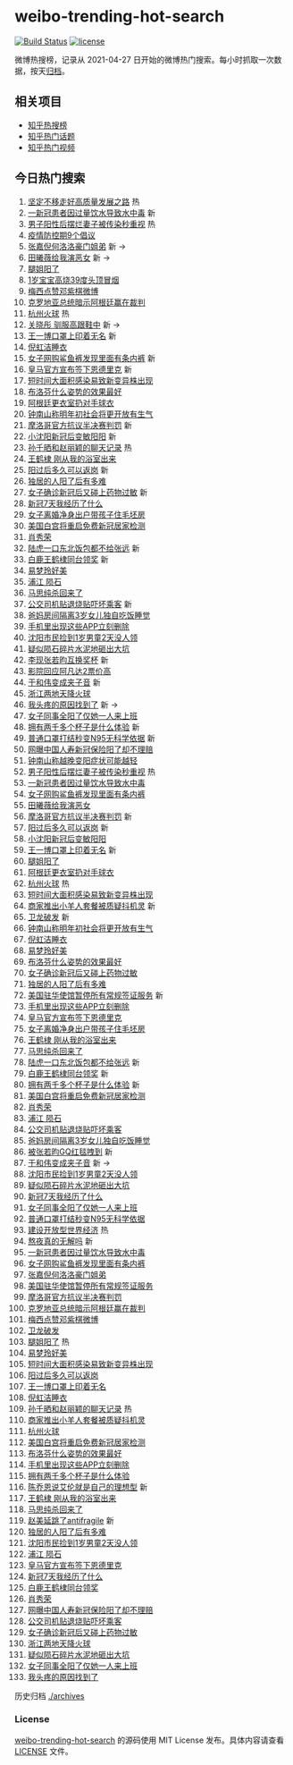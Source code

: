 # weibo-trending-hot-search

[![Build Status](https://github.com/justjavac/weibo-trending-hot-search/workflows/ci/badge.svg?branch=master)](https://github.com/justjavac/weibo-trending-hot-search/actions)
[![license](https://img.shields.io/github/license/justjavac/weibo-trending-hot-search)](https://github.com/justjavac/weibo-trending-hot-search/blob/master/LICENSE)

微博热搜榜，记录从 2021-04-27
日开始的微博热门搜索。每小时抓取一次数据，按天[归档](./archives)。

## 相关项目

- [知乎热搜榜](https://github.com/justjavac/zhihu-trending-top-search)
- [知乎热门话题](https://github.com/justjavac/zhihu-trending-hot-questions)
- [知乎热门视频](https://github.com/justjavac/zhihu-trending-hot-video)

## 今日热门搜索

<!-- BEGIN -->
<!-- 最后更新时间 Fri Dec 16 2022 02:16:09 GMT+0800 (China Standard Time) -->

1. [坚定不移走好高质量发展之路](https://s.weibo.com//weibo?q=%23%E5%9D%9A%E5%AE%9A%E4%B8%8D%E7%A7%BB%E8%B5%B0%E5%A5%BD%E9%AB%98%E8%B4%A8%E9%87%8F%E5%8F%91%E5%B1%95%E4%B9%8B%E8%B7%AF%23&Refer=new_time)
   热
1. [一新冠患者因过量饮水导致水中毒](https://s.weibo.com//weibo?q=%23%E4%B8%80%E6%96%B0%E5%86%A0%E6%82%A3%E8%80%85%E5%9B%A0%E8%BF%87%E9%87%8F%E9%A5%AE%E6%B0%B4%E5%AF%BC%E8%87%B4%E6%B0%B4%E4%B8%AD%E6%AF%92%23&t=31&band_rank=1&Refer=top)
   新
1. [男子阳性后摆烂妻子被传染秒重视](https://s.weibo.com//weibo?q=%23%E7%94%B7%E5%AD%90%E9%98%B3%E6%80%A7%E5%90%8E%E6%91%86%E7%83%82%E5%A6%BB%E5%AD%90%E8%A2%AB%E4%BC%A0%E6%9F%93%E7%A7%92%E9%87%8D%E8%A7%86%23&t=31&band_rank=2&Refer=top)
   热
1. [疫情防控期9个倡议](https://s.weibo.com//weibo?q=%23%E7%96%AB%E6%83%85%E9%98%B2%E6%8E%A7%E6%9C%9F9%E4%B8%AA%E5%80%A1%E8%AE%AE%23&t=31&band_rank=3&Refer=top)
1. [张嘉倪何洛洛豪门姐弟](https://s.weibo.com//weibo?q=%23%E5%BC%A0%E5%98%89%E5%80%AA%E4%BD%95%E6%B4%9B%E6%B4%9B%E8%B1%AA%E9%97%A8%E5%A7%90%E5%BC%9F%23&t=31&band_rank=4&Refer=top)
   新 ->
1. [田曦薇给我演恶女](https://s.weibo.com//weibo?q=%E7%94%B0%E6%9B%A6%E8%96%87%E7%BB%99%E6%88%91%E6%BC%94%E6%81%B6%E5%A5%B3&t=31&band_rank=5&Refer=top)
   新 ->
1. [腿姐阳了](https://s.weibo.com//weibo?q=%E8%85%BF%E5%A7%90%E9%98%B3%E4%BA%86&t=31&band_rank=6&Refer=top)
1. [1岁宝宝高烧39度头顶冒烟](https://s.weibo.com//weibo?q=%231%E5%B2%81%E5%AE%9D%E5%AE%9D%E9%AB%98%E7%83%A739%E5%BA%A6%E5%A4%B4%E9%A1%B6%E5%86%92%E7%83%9F%23&t=31&band_rank=7&Refer=top)
1. [梅西点赞邓紫棋微博](https://s.weibo.com//weibo?q=%23%E6%A2%85%E8%A5%BF%E7%82%B9%E8%B5%9E%E9%82%93%E7%B4%AB%E6%A3%8B%E5%BE%AE%E5%8D%9A%23&t=31&band_rank=8&Refer=top)
1. [克罗地亚总统暗示阿根廷赢在裁判](https://s.weibo.com//weibo?q=%23%E5%85%8B%E7%BD%97%E5%9C%B0%E4%BA%9A%E6%80%BB%E7%BB%9F%E6%9A%97%E7%A4%BA%E9%98%BF%E6%A0%B9%E5%BB%B7%E8%B5%A2%E5%9C%A8%E8%A3%81%E5%88%A4%23&t=31&band_rank=9&Refer=top)
1. [杭州火球](https://s.weibo.com//weibo?q=%23%E6%9D%AD%E5%B7%9E%E7%81%AB%E7%90%83%23&t=31&band_rank=10&Refer=top)
   热
1. [关晓彤 驯服高跟鞋中](https://s.weibo.com//weibo?q=%E5%85%B3%E6%99%93%E5%BD%A4%20%E9%A9%AF%E6%9C%8D%E9%AB%98%E8%B7%9F%E9%9E%8B%E4%B8%AD&t=31&band_rank=11&Refer=top)
   新 ->
1. [王一博口罩上印着无名](https://s.weibo.com//weibo?q=%23%E7%8E%8B%E4%B8%80%E5%8D%9A%E5%8F%A3%E7%BD%A9%E4%B8%8A%E5%8D%B0%E7%9D%80%E6%97%A0%E5%90%8D%23&t=31&band_rank=12&Refer=top)
   新
1. [倪虹洁睡衣](https://s.weibo.com//weibo?q=%E5%80%AA%E8%99%B9%E6%B4%81%E7%9D%A1%E8%A1%A3&t=31&band_rank=13&Refer=top)
1. [女子网购鲨鱼裤发现里面有条内裤](https://s.weibo.com//weibo?q=%23%E5%A5%B3%E5%AD%90%E7%BD%91%E8%B4%AD%E9%B2%A8%E9%B1%BC%E8%A3%A4%E5%8F%91%E7%8E%B0%E9%87%8C%E9%9D%A2%E6%9C%89%E6%9D%A1%E5%86%85%E8%A3%A4%23&t=31&band_rank=14&Refer=top)
   新
1. [皇马官方宣布签下恩德里克](https://s.weibo.com//weibo?q=%23%E7%9A%87%E9%A9%AC%E5%AE%98%E6%96%B9%E5%AE%A3%E5%B8%83%E7%AD%BE%E4%B8%8B%E6%81%A9%E5%BE%B7%E9%87%8C%E5%85%8B%23&t=31&band_rank=15&Refer=top)
   新
1. [短时间大面积感染易致新变异株出现](https://s.weibo.com//weibo?q=%23%E7%9F%AD%E6%97%B6%E9%97%B4%E5%A4%A7%E9%9D%A2%E7%A7%AF%E6%84%9F%E6%9F%93%E6%98%93%E8%87%B4%E6%96%B0%E5%8F%98%E5%BC%82%E6%A0%AA%E5%87%BA%E7%8E%B0%23&t=31&band_rank=16&Refer=top)
1. [布洛芬什么姿势的效果最好](https://s.weibo.com//weibo?q=%23%E5%B8%83%E6%B4%9B%E8%8A%AC%E4%BB%80%E4%B9%88%E5%A7%BF%E5%8A%BF%E7%9A%84%E6%95%88%E6%9E%9C%E6%9C%80%E5%A5%BD%23&t=31&band_rank=17&Refer=top)
1. [阿根廷更衣室扔对手球衣](https://s.weibo.com//weibo?q=%23%E9%98%BF%E6%A0%B9%E5%BB%B7%E6%9B%B4%E8%A1%A3%E5%AE%A4%E6%89%94%E5%AF%B9%E6%89%8B%E7%90%83%E8%A1%A3%23&t=31&band_rank=18&Refer=top)
1. [钟南山称明年初社会将更开放有生气](https://s.weibo.com//weibo?q=%23%E9%92%9F%E5%8D%97%E5%B1%B1%E7%A7%B0%E6%98%8E%E5%B9%B4%E5%88%9D%E7%A4%BE%E4%BC%9A%E5%B0%86%E6%9B%B4%E5%BC%80%E6%94%BE%E6%9C%89%E7%94%9F%E6%B0%94%23&t=31&band_rank=19&Refer=top)
1. [摩洛哥官方抗议半决赛判罚](https://s.weibo.com//weibo?q=%23%E6%91%A9%E6%B4%9B%E5%93%A5%E5%AE%98%E6%96%B9%E6%8A%97%E8%AE%AE%E5%8D%8A%E5%86%B3%E8%B5%9B%E5%88%A4%E7%BD%9A%23&t=31&band_rank=20&Refer=top)
   新
1. [小沈阳新冠后变敏阳阳](https://s.weibo.com//weibo?q=%23%E5%B0%8F%E6%B2%88%E9%98%B3%E6%96%B0%E5%86%A0%E5%90%8E%E5%8F%98%E6%95%8F%E9%98%B3%E9%98%B3%23&t=31&band_rank=21&Refer=top)
   新
1. [孙千晒和赵丽颖的聊天记录](https://s.weibo.com//weibo?q=%23%E5%AD%99%E5%8D%83%E6%99%92%E5%92%8C%E8%B5%B5%E4%B8%BD%E9%A2%96%E7%9A%84%E8%81%8A%E5%A4%A9%E8%AE%B0%E5%BD%95%23&t=31&band_rank=22&Refer=top)
   热
1. [王鹤棣 刚从我的浴室出来](https://s.weibo.com//weibo?q=%E7%8E%8B%E9%B9%A4%E6%A3%A3%20%E5%88%9A%E4%BB%8E%E6%88%91%E7%9A%84%E6%B5%B4%E5%AE%A4%E5%87%BA%E6%9D%A5&t=31&band_rank=23&Refer=top)
1. [阳过后多久可以返岗](https://s.weibo.com//weibo?q=%23%E9%98%B3%E8%BF%87%E5%90%8E%E5%A4%9A%E4%B9%85%E5%8F%AF%E4%BB%A5%E8%BF%94%E5%B2%97%23&t=31&band_rank=24&Refer=top)
   新
1. [独居的人阳了后有多难](https://s.weibo.com//weibo?q=%23%E7%8B%AC%E5%B1%85%E7%9A%84%E4%BA%BA%E9%98%B3%E4%BA%86%E5%90%8E%E6%9C%89%E5%A4%9A%E9%9A%BE%23&t=31&band_rank=25&Refer=top)
1. [女子确诊新冠后又碰上药物过敏](https://s.weibo.com//weibo?q=%23%E5%A5%B3%E5%AD%90%E7%A1%AE%E8%AF%8A%E6%96%B0%E5%86%A0%E5%90%8E%E5%8F%88%E7%A2%B0%E4%B8%8A%E8%8D%AF%E7%89%A9%E8%BF%87%E6%95%8F%23&t=31&band_rank=26&Refer=top)
   新
1. [新冠7天我经历了什么](https://s.weibo.com//weibo?q=%23%E6%96%B0%E5%86%A07%E5%A4%A9%E6%88%91%E7%BB%8F%E5%8E%86%E4%BA%86%E4%BB%80%E4%B9%88%23&t=31&band_rank=27&Refer=top)
1. [女子离婚净身出户带孩子住毛坯房](https://s.weibo.com//weibo?q=%23%E5%A5%B3%E5%AD%90%E7%A6%BB%E5%A9%9A%E5%87%80%E8%BA%AB%E5%87%BA%E6%88%B7%E5%B8%A6%E5%AD%A9%E5%AD%90%E4%BD%8F%E6%AF%9B%E5%9D%AF%E6%88%BF%23&t=31&band_rank=28&Refer=top)
1. [美国白宫将重启免费新冠居家检测](https://s.weibo.com//weibo?q=%23%E7%BE%8E%E5%9B%BD%E7%99%BD%E5%AE%AB%E5%B0%86%E9%87%8D%E5%90%AF%E5%85%8D%E8%B4%B9%E6%96%B0%E5%86%A0%E5%B1%85%E5%AE%B6%E6%A3%80%E6%B5%8B%23&t=31&band_rank=29&Refer=top)
1. [肖秀荣](https://s.weibo.com//weibo?q=%E8%82%96%E7%A7%80%E8%8D%A3&t=31&band_rank=30&Refer=top)
1. [陆虎一口东北饭包都不给张远](https://s.weibo.com//weibo?q=%23%E9%99%86%E8%99%8E%E4%B8%80%E5%8F%A3%E4%B8%9C%E5%8C%97%E9%A5%AD%E5%8C%85%E9%83%BD%E4%B8%8D%E7%BB%99%E5%BC%A0%E8%BF%9C%23&t=31&band_rank=31&Refer=top)
   新
1. [白鹿王鹤棣同台领奖](https://s.weibo.com//weibo?q=%23%E7%99%BD%E9%B9%BF%E7%8E%8B%E9%B9%A4%E6%A3%A3%E5%90%8C%E5%8F%B0%E9%A2%86%E5%A5%96%23&t=31&band_rank=32&Refer=top)
   新
1. [易梦玲好美](https://s.weibo.com//weibo?q=%E6%98%93%E6%A2%A6%E7%8E%B2%E5%A5%BD%E7%BE%8E&t=31&band_rank=33&Refer=top)
1. [浦江 陨石](https://s.weibo.com//weibo?q=%E6%B5%A6%E6%B1%9F%20%E9%99%A8%E7%9F%B3&t=31&band_rank=34&Refer=top)
1. [马思纯杀回来了](https://s.weibo.com//weibo?q=%23%E9%A9%AC%E6%80%9D%E7%BA%AF%E6%9D%80%E5%9B%9E%E6%9D%A5%E4%BA%86%23&t=31&band_rank=35&Refer=top)
1. [公交司机贴退烧贴吓坏乘客](https://s.weibo.com//weibo?q=%23%E5%85%AC%E4%BA%A4%E5%8F%B8%E6%9C%BA%E8%B4%B4%E9%80%80%E7%83%A7%E8%B4%B4%E5%90%93%E5%9D%8F%E4%B9%98%E5%AE%A2%23&t=31&band_rank=36&Refer=top)
   新
1. [爸妈房间隔离3岁女儿独自吃饭睡觉](https://s.weibo.com//weibo?q=%23%E7%88%B8%E5%A6%88%E6%88%BF%E9%97%B4%E9%9A%94%E7%A6%BB3%E5%B2%81%E5%A5%B3%E5%84%BF%E7%8B%AC%E8%87%AA%E5%90%83%E9%A5%AD%E7%9D%A1%E8%A7%89%23&t=31&band_rank=37&Refer=top)
1. [手机里出现这些APP立刻删除](https://s.weibo.com//weibo?q=%23%E6%89%8B%E6%9C%BA%E9%87%8C%E5%87%BA%E7%8E%B0%E8%BF%99%E4%BA%9BAPP%E7%AB%8B%E5%88%BB%E5%88%A0%E9%99%A4%23&t=31&band_rank=38&Refer=top)
1. [沈阳市民捡到1岁男童2天没人领](https://s.weibo.com//weibo?q=%23%E6%B2%88%E9%98%B3%E5%B8%82%E6%B0%91%E6%8D%A1%E5%88%B01%E5%B2%81%E7%94%B7%E7%AB%A52%E5%A4%A9%E6%B2%A1%E4%BA%BA%E9%A2%86%23&t=31&band_rank=39&Refer=top)
1. [疑似陨石碎片水泥地砸出大坑](https://s.weibo.com//weibo?q=%23%E7%96%91%E4%BC%BC%E9%99%A8%E7%9F%B3%E7%A2%8E%E7%89%87%E6%B0%B4%E6%B3%A5%E5%9C%B0%E7%A0%B8%E5%87%BA%E5%A4%A7%E5%9D%91%23&t=31&band_rank=40&Refer=top)
1. [李现张若昀互换奖杯](https://s.weibo.com//weibo?q=%23%E6%9D%8E%E7%8E%B0%E5%BC%A0%E8%8B%A5%E6%98%80%E4%BA%92%E6%8D%A2%E5%A5%96%E6%9D%AF%23&t=31&band_rank=41&Refer=top)
   新
1. [影院回应阿凡达2票价高](https://s.weibo.com//weibo?q=%23%E5%BD%B1%E9%99%A2%E5%9B%9E%E5%BA%94%E9%98%BF%E5%87%A1%E8%BE%BE2%E7%A5%A8%E4%BB%B7%E9%AB%98%23&t=31&band_rank=42&Refer=top)
1. [于和伟变成夹子音](https://s.weibo.com//weibo?q=%23%E4%BA%8E%E5%92%8C%E4%BC%9F%E5%8F%98%E6%88%90%E5%A4%B9%E5%AD%90%E9%9F%B3%23&t=31&band_rank=43&Refer=top)
   新
1. [浙江两地天降火球](https://s.weibo.com//weibo?q=%23%E6%B5%99%E6%B1%9F%E4%B8%A4%E5%9C%B0%E5%A4%A9%E9%99%8D%E7%81%AB%E7%90%83%23&t=31&band_rank=44&Refer=top)
1. [我头疼的原因找到了](https://s.weibo.com//weibo?q=%23%E6%88%91%E5%A4%B4%E7%96%BC%E7%9A%84%E5%8E%9F%E5%9B%A0%E6%89%BE%E5%88%B0%E4%BA%86%23&t=31&band_rank=45&Refer=top)
   新 ->
1. [女子同事全阳了仅她一人来上班](https://s.weibo.com//weibo?q=%23%E5%A5%B3%E5%AD%90%E5%90%8C%E4%BA%8B%E5%85%A8%E9%98%B3%E4%BA%86%E4%BB%85%E5%A5%B9%E4%B8%80%E4%BA%BA%E6%9D%A5%E4%B8%8A%E7%8F%AD%23&t=31&band_rank=46&Refer=top)
1. [拥有两千多个杯子是什么体验](https://s.weibo.com//weibo?q=%23%E6%8B%A5%E6%9C%89%E4%B8%A4%E5%8D%83%E5%A4%9A%E4%B8%AA%E6%9D%AF%E5%AD%90%E6%98%AF%E4%BB%80%E4%B9%88%E4%BD%93%E9%AA%8C%23&t=31&band_rank=47&Refer=top)
   新
1. [普通口罩打结秒变N95无科学依据](https://s.weibo.com//weibo?q=%23%E6%99%AE%E9%80%9A%E5%8F%A3%E7%BD%A9%E6%89%93%E7%BB%93%E7%A7%92%E5%8F%98N95%E6%97%A0%E7%A7%91%E5%AD%A6%E4%BE%9D%E6%8D%AE%23&t=31&band_rank=48&Refer=top)
   新
1. [网曝中国人寿新冠保险阳了却不理赔](https://s.weibo.com//weibo?q=%23%E7%BD%91%E6%9B%9D%E4%B8%AD%E5%9B%BD%E4%BA%BA%E5%AF%BF%E6%96%B0%E5%86%A0%E4%BF%9D%E9%99%A9%E9%98%B3%E4%BA%86%E5%8D%B4%E4%B8%8D%E7%90%86%E8%B5%94%23&t=31&band_rank=49&Refer=top)
1. [钟南山称越晚变阳症状可能越轻](https://s.weibo.com//weibo?q=%23%E9%92%9F%E5%8D%97%E5%B1%B1%E7%A7%B0%E8%B6%8A%E6%99%9A%E5%8F%98%E9%98%B3%E7%97%87%E7%8A%B6%E5%8F%AF%E8%83%BD%E8%B6%8A%E8%BD%BB%23&t=31&band_rank=50&Refer=top)
1. [男子阳性后摆烂妻子被传染秒重视](https://s.weibo.com//weibo?q=%23%E7%94%B7%E5%AD%90%E9%98%B3%E6%80%A7%E5%90%8E%E6%91%86%E7%83%82%E5%A6%BB%E5%AD%90%E8%A2%AB%E4%BC%A0%E6%9F%93%E7%A7%92%E9%87%8D%E8%A7%86%23&t=31&band_rank=1&Refer=top)
   热
1. [一新冠患者因过量饮水导致水中毒](https://s.weibo.com//weibo?q=%23%E4%B8%80%E6%96%B0%E5%86%A0%E6%82%A3%E8%80%85%E5%9B%A0%E8%BF%87%E9%87%8F%E9%A5%AE%E6%B0%B4%E5%AF%BC%E8%87%B4%E6%B0%B4%E4%B8%AD%E6%AF%92%23&t=31&band_rank=2&Refer=top)
1. [女子网购鲨鱼裤发现里面有条内裤](https://s.weibo.com//weibo?q=%23%E5%A5%B3%E5%AD%90%E7%BD%91%E8%B4%AD%E9%B2%A8%E9%B1%BC%E8%A3%A4%E5%8F%91%E7%8E%B0%E9%87%8C%E9%9D%A2%E6%9C%89%E6%9D%A1%E5%86%85%E8%A3%A4%23&t=31&band_rank=5&Refer=top)
1. [田曦薇给我演恶女](https://s.weibo.com//weibo?q=%E7%94%B0%E6%9B%A6%E8%96%87%E7%BB%99%E6%88%91%E6%BC%94%E6%81%B6%E5%A5%B3&t=31&band_rank=6&Refer=top)
1. [摩洛哥官方抗议半决赛判罚](https://s.weibo.com//weibo?q=%23%E6%91%A9%E6%B4%9B%E5%93%A5%E5%AE%98%E6%96%B9%E6%8A%97%E8%AE%AE%E5%8D%8A%E5%86%B3%E8%B5%9B%E5%88%A4%E7%BD%9A%23&t=31&band_rank=7&Refer=top)
   新
1. [阳过后多久可以返岗](https://s.weibo.com//weibo?q=%23%E9%98%B3%E8%BF%87%E5%90%8E%E5%A4%9A%E4%B9%85%E5%8F%AF%E4%BB%A5%E8%BF%94%E5%B2%97%23&t=31&band_rank=10&Refer=top)
   新
1. [小沈阳新冠后变敏阳阳](https://s.weibo.com//weibo?q=%23%E5%B0%8F%E6%B2%88%E9%98%B3%E6%96%B0%E5%86%A0%E5%90%8E%E5%8F%98%E6%95%8F%E9%98%B3%E9%98%B3%23&t=31&band_rank=12&Refer=top)
1. [王一博口罩上印着无名](https://s.weibo.com//weibo?q=%23%E7%8E%8B%E4%B8%80%E5%8D%9A%E5%8F%A3%E7%BD%A9%E4%B8%8A%E5%8D%B0%E7%9D%80%E6%97%A0%E5%90%8D%23&t=31&band_rank=13&Refer=top)
   新
1. [腿姐阳了](https://s.weibo.com//weibo?q=%E8%85%BF%E5%A7%90%E9%98%B3%E4%BA%86&t=31&band_rank=14&Refer=top)
1. [阿根廷更衣室扔对手球衣](https://s.weibo.com//weibo?q=%23%E9%98%BF%E6%A0%B9%E5%BB%B7%E6%9B%B4%E8%A1%A3%E5%AE%A4%E6%89%94%E5%AF%B9%E6%89%8B%E7%90%83%E8%A1%A3%23&t=31&band_rank=15&Refer=top)
1. [杭州火球](https://s.weibo.com//weibo?q=%23%E6%9D%AD%E5%B7%9E%E7%81%AB%E7%90%83%23&t=31&band_rank=16&Refer=top)
   热
1. [短时间大面积感染易致新变异株出现](https://s.weibo.com//weibo?q=%23%E7%9F%AD%E6%97%B6%E9%97%B4%E5%A4%A7%E9%9D%A2%E7%A7%AF%E6%84%9F%E6%9F%93%E6%98%93%E8%87%B4%E6%96%B0%E5%8F%98%E5%BC%82%E6%A0%AA%E5%87%BA%E7%8E%B0%23&t=31&band_rank=17&Refer=top)
1. [商家推出小羊人套餐被质疑抖机灵](https://s.weibo.com//weibo?q=%23%E5%95%86%E5%AE%B6%E6%8E%A8%E5%87%BA%E5%B0%8F%E7%BE%8A%E4%BA%BA%E5%A5%97%E9%A4%90%E8%A2%AB%E8%B4%A8%E7%96%91%E6%8A%96%E6%9C%BA%E7%81%B5%23&t=31&band_rank=18&Refer=top)
   新
1. [卫龙破发](https://s.weibo.com//weibo?q=%23%E5%8D%AB%E9%BE%99%E7%A0%B4%E5%8F%91%23&t=31&band_rank=19&Refer=top)
   新
1. [钟南山称明年初社会将更开放有生气](https://s.weibo.com//weibo?q=%23%E9%92%9F%E5%8D%97%E5%B1%B1%E7%A7%B0%E6%98%8E%E5%B9%B4%E5%88%9D%E7%A4%BE%E4%BC%9A%E5%B0%86%E6%9B%B4%E5%BC%80%E6%94%BE%E6%9C%89%E7%94%9F%E6%B0%94%23&t=31&band_rank=20&Refer=top)
1. [倪虹洁睡衣](https://s.weibo.com//weibo?q=%23%E5%80%AA%E8%99%B9%E6%B4%81%E7%9D%A1%E8%A1%A3%23&t=31&band_rank=21&Refer=top)
1. [易梦玲好美](https://s.weibo.com//weibo?q=%E6%98%93%E6%A2%A6%E7%8E%B2%E5%A5%BD%E7%BE%8E&t=31&band_rank=23&Refer=top)
1. [布洛芬什么姿势的效果最好](https://s.weibo.com//weibo?q=%23%E5%B8%83%E6%B4%9B%E8%8A%AC%E4%BB%80%E4%B9%88%E5%A7%BF%E5%8A%BF%E7%9A%84%E6%95%88%E6%9E%9C%E6%9C%80%E5%A5%BD%23&t=31&band_rank=24&Refer=top)
1. [女子确诊新冠后又碰上药物过敏](https://s.weibo.com//weibo?q=%23%E5%A5%B3%E5%AD%90%E7%A1%AE%E8%AF%8A%E6%96%B0%E5%86%A0%E5%90%8E%E5%8F%88%E7%A2%B0%E4%B8%8A%E8%8D%AF%E7%89%A9%E8%BF%87%E6%95%8F%23&t=31&band_rank=25&Refer=top)
1. [独居的人阳了后有多难](https://s.weibo.com//weibo?q=%23%E7%8B%AC%E5%B1%85%E7%9A%84%E4%BA%BA%E9%98%B3%E4%BA%86%E5%90%8E%E6%9C%89%E5%A4%9A%E9%9A%BE%23&t=31&band_rank=26&Refer=top)
1. [美国驻华使馆暂停所有常规签证服务](https://s.weibo.com//weibo?q=%23%E7%BE%8E%E5%9B%BD%E9%A9%BB%E5%8D%8E%E4%BD%BF%E9%A6%86%E6%9A%82%E5%81%9C%E6%89%80%E6%9C%89%E5%B8%B8%E8%A7%84%E7%AD%BE%E8%AF%81%E6%9C%8D%E5%8A%A1%23&t=31&band_rank=27&Refer=top)
   新
1. [手机里出现这些APP立刻删除](https://s.weibo.com//weibo?q=%23%E6%89%8B%E6%9C%BA%E9%87%8C%E5%87%BA%E7%8E%B0%E8%BF%99%E4%BA%9BAPP%E7%AB%8B%E5%88%BB%E5%88%A0%E9%99%A4%23&t=31&band_rank=28&Refer=top)
1. [皇马官方宣布签下恩德里克](https://s.weibo.com//weibo?q=%23%E7%9A%87%E9%A9%AC%E5%AE%98%E6%96%B9%E5%AE%A3%E5%B8%83%E7%AD%BE%E4%B8%8B%E6%81%A9%E5%BE%B7%E9%87%8C%E5%85%8B%23&t=31&band_rank=29&Refer=top)
1. [女子离婚净身出户带孩子住毛坯房](https://s.weibo.com//weibo?q=%23%E5%A5%B3%E5%AD%90%E7%A6%BB%E5%A9%9A%E5%87%80%E8%BA%AB%E5%87%BA%E6%88%B7%E5%B8%A6%E5%AD%A9%E5%AD%90%E4%BD%8F%E6%AF%9B%E5%9D%AF%E6%88%BF%23&t=31&band_rank=30&Refer=top)
1. [王鹤棣 刚从我的浴室出来](https://s.weibo.com//weibo?q=%E7%8E%8B%E9%B9%A4%E6%A3%A3%20%E5%88%9A%E4%BB%8E%E6%88%91%E7%9A%84%E6%B5%B4%E5%AE%A4%E5%87%BA%E6%9D%A5&t=31&band_rank=31&Refer=top)
1. [马思纯杀回来了](https://s.weibo.com//weibo?q=%23%E9%A9%AC%E6%80%9D%E7%BA%AF%E6%9D%80%E5%9B%9E%E6%9D%A5%E4%BA%86%23&t=31&band_rank=32&Refer=top)
1. [陆虎一口东北饭包都不给张远](https://s.weibo.com//weibo?q=%23%E9%99%86%E8%99%8E%E4%B8%80%E5%8F%A3%E4%B8%9C%E5%8C%97%E9%A5%AD%E5%8C%85%E9%83%BD%E4%B8%8D%E7%BB%99%E5%BC%A0%E8%BF%9C%23&t=31&band_rank=33&Refer=top)
   新
1. [白鹿王鹤棣同台领奖](https://s.weibo.com//weibo?q=%23%E7%99%BD%E9%B9%BF%E7%8E%8B%E9%B9%A4%E6%A3%A3%E5%90%8C%E5%8F%B0%E9%A2%86%E5%A5%96%23&t=31&band_rank=34&Refer=top)
   新
1. [拥有两千多个杯子是什么体验](https://s.weibo.com//weibo?q=%23%E6%8B%A5%E6%9C%89%E4%B8%A4%E5%8D%83%E5%A4%9A%E4%B8%AA%E6%9D%AF%E5%AD%90%E6%98%AF%E4%BB%80%E4%B9%88%E4%BD%93%E9%AA%8C%23&t=31&band_rank=35&Refer=top)
   新
1. [美国白宫将重启免费新冠居家检测](https://s.weibo.com//weibo?q=%23%E7%BE%8E%E5%9B%BD%E7%99%BD%E5%AE%AB%E5%B0%86%E9%87%8D%E5%90%AF%E5%85%8D%E8%B4%B9%E6%96%B0%E5%86%A0%E5%B1%85%E5%AE%B6%E6%A3%80%E6%B5%8B%23&t=31&band_rank=36&Refer=top)
1. [肖秀荣](https://s.weibo.com//weibo?q=%E8%82%96%E7%A7%80%E8%8D%A3&t=31&band_rank=37&Refer=top)
1. [浦江 陨石](https://s.weibo.com//weibo?q=%E6%B5%A6%E6%B1%9F%20%E9%99%A8%E7%9F%B3&t=31&band_rank=38&Refer=top)
1. [公交司机贴退烧贴吓坏乘客](https://s.weibo.com//weibo?q=%23%E5%85%AC%E4%BA%A4%E5%8F%B8%E6%9C%BA%E8%B4%B4%E9%80%80%E7%83%A7%E8%B4%B4%E5%90%93%E5%9D%8F%E4%B9%98%E5%AE%A2%23&t=31&band_rank=39&Refer=top)
1. [爸妈房间隔离3岁女儿独自吃饭睡觉](https://s.weibo.com//weibo?q=%23%E7%88%B8%E5%A6%88%E6%88%BF%E9%97%B4%E9%9A%94%E7%A6%BB3%E5%B2%81%E5%A5%B3%E5%84%BF%E7%8B%AC%E8%87%AA%E5%90%83%E9%A5%AD%E7%9D%A1%E8%A7%89%23&t=31&band_rank=40&Refer=top)
1. [被张若昀GQ红毯拽到](https://s.weibo.com//weibo?q=%23%E8%A2%AB%E5%BC%A0%E8%8B%A5%E6%98%80GQ%E7%BA%A2%E6%AF%AF%E6%8B%BD%E5%88%B0%23&t=31&band_rank=41&Refer=top)
   新
1. [于和伟变成夹子音](https://s.weibo.com//weibo?q=%23%E4%BA%8E%E5%92%8C%E4%BC%9F%E5%8F%98%E6%88%90%E5%A4%B9%E5%AD%90%E9%9F%B3%23&t=31&band_rank=42&Refer=top)
   新 ->
1. [沈阳市民捡到1岁男童2天没人领](https://s.weibo.com//weibo?q=%23%E6%B2%88%E9%98%B3%E5%B8%82%E6%B0%91%E6%8D%A1%E5%88%B01%E5%B2%81%E7%94%B7%E7%AB%A52%E5%A4%A9%E6%B2%A1%E4%BA%BA%E9%A2%86%23&t=31&band_rank=43&Refer=top)
1. [疑似陨石碎片水泥地砸出大坑](https://s.weibo.com//weibo?q=%23%E7%96%91%E4%BC%BC%E9%99%A8%E7%9F%B3%E7%A2%8E%E7%89%87%E6%B0%B4%E6%B3%A5%E5%9C%B0%E7%A0%B8%E5%87%BA%E5%A4%A7%E5%9D%91%23&t=31&band_rank=46&Refer=top)
1. [新冠7天我经历了什么](https://s.weibo.com//weibo?q=%23%E6%96%B0%E5%86%A07%E5%A4%A9%E6%88%91%E7%BB%8F%E5%8E%86%E4%BA%86%E4%BB%80%E4%B9%88%23&t=31&band_rank=47&Refer=top)
1. [女子同事全阳了仅她一人来上班](https://s.weibo.com//weibo?q=%23%E5%A5%B3%E5%AD%90%E5%90%8C%E4%BA%8B%E5%85%A8%E9%98%B3%E4%BA%86%E4%BB%85%E5%A5%B9%E4%B8%80%E4%BA%BA%E6%9D%A5%E4%B8%8A%E7%8F%AD%23&t=31&band_rank=48&Refer=top)
1. [普通口罩打结秒变N95无科学依据](https://s.weibo.com//weibo?q=%23%E6%99%AE%E9%80%9A%E5%8F%A3%E7%BD%A9%E6%89%93%E7%BB%93%E7%A7%92%E5%8F%98N95%E6%97%A0%E7%A7%91%E5%AD%A6%E4%BE%9D%E6%8D%AE%23&t=31&band_rank=50&Refer=top)
1. [建设开放型世界经济](https://s.weibo.com//weibo?q=%23%E5%BB%BA%E8%AE%BE%E5%BC%80%E6%94%BE%E5%9E%8B%E4%B8%96%E7%95%8C%E7%BB%8F%E6%B5%8E%23&Refer=new_time)
   热
1. [熬夜真的无解吗](https://s.weibo.com//weibo?q=%23%E7%86%AC%E5%A4%9C%E7%9C%9F%E7%9A%84%E6%97%A0%E8%A7%A3%E5%90%97%23&t=31&band_rank=2&Refer=top)
   新
1. [一新冠患者因过量饮水导致水中毒](https://s.weibo.com//weibo?q=%23%E4%B8%80%E6%96%B0%E5%86%A0%E6%82%A3%E8%80%85%E5%9B%A0%E8%BF%87%E9%87%8F%E9%A5%AE%E6%B0%B4%E5%AF%BC%E8%87%B4%E6%B0%B4%E4%B8%AD%E6%AF%92%23&t=31&band_rank=4&Refer=top)
1. [女子网购鲨鱼裤发现里面有条内裤](https://s.weibo.com//weibo?q=%23%E5%A5%B3%E5%AD%90%E7%BD%91%E8%B4%AD%E9%B2%A8%E9%B1%BC%E8%A3%A4%E5%8F%91%E7%8E%B0%E9%87%8C%E9%9D%A2%E6%9C%89%E6%9D%A1%E5%86%85%E8%A3%A4%23&t=31&band_rank=6&Refer=top)
1. [张嘉倪何洛洛豪门姐弟](https://s.weibo.com//weibo?q=%23%E5%BC%A0%E5%98%89%E5%80%AA%E4%BD%95%E6%B4%9B%E6%B4%9B%E8%B1%AA%E9%97%A8%E5%A7%90%E5%BC%9F%23&t=31&band_rank=7&Refer=top)
1. [美国驻华使馆暂停所有常规签证服务](https://s.weibo.com//weibo?q=%23%E7%BE%8E%E5%9B%BD%E9%A9%BB%E5%8D%8E%E4%BD%BF%E9%A6%86%E6%9A%82%E5%81%9C%E6%89%80%E6%9C%89%E5%B8%B8%E8%A7%84%E7%AD%BE%E8%AF%81%E6%9C%8D%E5%8A%A1%23&t=31&band_rank=8&Refer=top)
1. [摩洛哥官方抗议半决赛判罚](https://s.weibo.com//weibo?q=%23%E6%91%A9%E6%B4%9B%E5%93%A5%E5%AE%98%E6%96%B9%E6%8A%97%E8%AE%AE%E5%8D%8A%E5%86%B3%E8%B5%9B%E5%88%A4%E7%BD%9A%23&t=31&band_rank=9&Refer=top)
1. [克罗地亚总统暗示阿根廷赢在裁判](https://s.weibo.com//weibo?q=%23%E5%85%8B%E7%BD%97%E5%9C%B0%E4%BA%9A%E6%80%BB%E7%BB%9F%E6%9A%97%E7%A4%BA%E9%98%BF%E6%A0%B9%E5%BB%B7%E8%B5%A2%E5%9C%A8%E8%A3%81%E5%88%A4%23&t=31&band_rank=10&Refer=top)
1. [梅西点赞邓紫棋微博](https://s.weibo.com//weibo?q=%23%E6%A2%85%E8%A5%BF%E7%82%B9%E8%B5%9E%E9%82%93%E7%B4%AB%E6%A3%8B%E5%BE%AE%E5%8D%9A%23&t=31&band_rank=13&Refer=top)
1. [卫龙破发](https://s.weibo.com//weibo?q=%23%E5%8D%AB%E9%BE%99%E7%A0%B4%E5%8F%91%23&t=31&band_rank=14&Refer=top)
1. [腿姐阳了](https://s.weibo.com//weibo?q=%E8%85%BF%E5%A7%90%E9%98%B3%E4%BA%86&t=31&band_rank=16&Refer=top)
   热
1. [易梦玲好美](https://s.weibo.com//weibo?q=%E6%98%93%E6%A2%A6%E7%8E%B2%E5%A5%BD%E7%BE%8E&t=31&band_rank=17&Refer=top)
1. [短时间大面积感染易致新变异株出现](https://s.weibo.com//weibo?q=%23%E7%9F%AD%E6%97%B6%E9%97%B4%E5%A4%A7%E9%9D%A2%E7%A7%AF%E6%84%9F%E6%9F%93%E6%98%93%E8%87%B4%E6%96%B0%E5%8F%98%E5%BC%82%E6%A0%AA%E5%87%BA%E7%8E%B0%23&t=31&band_rank=18&Refer=top)
1. [阳过后多久可以返岗](https://s.weibo.com//weibo?q=%23%E9%98%B3%E8%BF%87%E5%90%8E%E5%A4%9A%E4%B9%85%E5%8F%AF%E4%BB%A5%E8%BF%94%E5%B2%97%23&t=31&band_rank=19&Refer=top)
1. [王一博口罩上印着无名](https://s.weibo.com//weibo?q=%23%E7%8E%8B%E4%B8%80%E5%8D%9A%E5%8F%A3%E7%BD%A9%E4%B8%8A%E5%8D%B0%E7%9D%80%E6%97%A0%E5%90%8D%23&t=31&band_rank=21&Refer=top)
1. [倪虹洁睡衣](https://s.weibo.com//weibo?q=%23%E5%80%AA%E8%99%B9%E6%B4%81%E7%9D%A1%E8%A1%A3%23&t=31&band_rank=22&Refer=top)
1. [孙千晒和赵丽颖的聊天记录](https://s.weibo.com//weibo?q=%23%E5%AD%99%E5%8D%83%E6%99%92%E5%92%8C%E8%B5%B5%E4%B8%BD%E9%A2%96%E7%9A%84%E8%81%8A%E5%A4%A9%E8%AE%B0%E5%BD%95%23&t=31&band_rank=23&Refer=top)
   热
1. [商家推出小羊人套餐被质疑抖机灵](https://s.weibo.com//weibo?q=%23%E5%95%86%E5%AE%B6%E6%8E%A8%E5%87%BA%E5%B0%8F%E7%BE%8A%E4%BA%BA%E5%A5%97%E9%A4%90%E8%A2%AB%E8%B4%A8%E7%96%91%E6%8A%96%E6%9C%BA%E7%81%B5%23&t=31&band_rank=24&Refer=top)
1. [杭州火球](https://s.weibo.com//weibo?q=%23%E6%9D%AD%E5%B7%9E%E7%81%AB%E7%90%83%23&t=31&band_rank=25&Refer=top)
1. [美国白宫将重启免费新冠居家检测](https://s.weibo.com//weibo?q=%23%E7%BE%8E%E5%9B%BD%E7%99%BD%E5%AE%AB%E5%B0%86%E9%87%8D%E5%90%AF%E5%85%8D%E8%B4%B9%E6%96%B0%E5%86%A0%E5%B1%85%E5%AE%B6%E6%A3%80%E6%B5%8B%23&t=31&band_rank=26&Refer=top)
1. [布洛芬什么姿势的效果最好](https://s.weibo.com//weibo?q=%23%E5%B8%83%E6%B4%9B%E8%8A%AC%E4%BB%80%E4%B9%88%E5%A7%BF%E5%8A%BF%E7%9A%84%E6%95%88%E6%9E%9C%E6%9C%80%E5%A5%BD%23&t=31&band_rank=27&Refer=top)
1. [手机里出现这些APP立刻删除](https://s.weibo.com//weibo?q=%23%E6%89%8B%E6%9C%BA%E9%87%8C%E5%87%BA%E7%8E%B0%E8%BF%99%E4%BA%9BAPP%E7%AB%8B%E5%88%BB%E5%88%A0%E9%99%A4%23&t=31&band_rank=29&Refer=top)
1. [拥有两千多个杯子是什么体验](https://s.weibo.com//weibo?q=%23%E6%8B%A5%E6%9C%89%E4%B8%A4%E5%8D%83%E5%A4%9A%E4%B8%AA%E6%9D%AF%E5%AD%90%E6%98%AF%E4%BB%80%E4%B9%88%E4%BD%93%E9%AA%8C%23&t=31&band_rank=30&Refer=top)
1. [陈乔恩说艾伦就是自己的理想型](https://s.weibo.com//weibo?q=%23%E9%99%88%E4%B9%94%E6%81%A9%E8%AF%B4%E8%89%BE%E4%BC%A6%E5%B0%B1%E6%98%AF%E8%87%AA%E5%B7%B1%E7%9A%84%E7%90%86%E6%83%B3%E5%9E%8B%23&t=31&band_rank=31&Refer=top)
   新
1. [王鹤棣 刚从我的浴室出来](https://s.weibo.com//weibo?q=%E7%8E%8B%E9%B9%A4%E6%A3%A3%20%E5%88%9A%E4%BB%8E%E6%88%91%E7%9A%84%E6%B5%B4%E5%AE%A4%E5%87%BA%E6%9D%A5&t=31&band_rank=32&Refer=top)
1. [马思纯杀回来了](https://s.weibo.com//weibo?q=%23%E9%A9%AC%E6%80%9D%E7%BA%AF%E6%9D%80%E5%9B%9E%E6%9D%A5%E4%BA%86%23&t=31&band_rank=33&Refer=top)
1. [赵美延跳了antifragile](https://s.weibo.com//weibo?q=%23%E8%B5%B5%E7%BE%8E%E5%BB%B6%E8%B7%B3%E4%BA%86antifragile%23&t=31&band_rank=34&Refer=top)
   新
1. [独居的人阳了后有多难](https://s.weibo.com//weibo?q=%23%E7%8B%AC%E5%B1%85%E7%9A%84%E4%BA%BA%E9%98%B3%E4%BA%86%E5%90%8E%E6%9C%89%E5%A4%9A%E9%9A%BE%23&t=31&band_rank=35&Refer=top)
1. [沈阳市民捡到1岁男童2天没人领](https://s.weibo.com//weibo?q=%23%E6%B2%88%E9%98%B3%E5%B8%82%E6%B0%91%E6%8D%A1%E5%88%B01%E5%B2%81%E7%94%B7%E7%AB%A52%E5%A4%A9%E6%B2%A1%E4%BA%BA%E9%A2%86%23&t=31&band_rank=36&Refer=top)
1. [浦江 陨石](https://s.weibo.com//weibo?q=%E6%B5%A6%E6%B1%9F%20%E9%99%A8%E7%9F%B3&t=31&band_rank=37&Refer=top)
1. [皇马官方宣布签下恩德里克](https://s.weibo.com//weibo?q=%23%E7%9A%87%E9%A9%AC%E5%AE%98%E6%96%B9%E5%AE%A3%E5%B8%83%E7%AD%BE%E4%B8%8B%E6%81%A9%E5%BE%B7%E9%87%8C%E5%85%8B%23&t=31&band_rank=38&Refer=top)
1. [新冠7天我经历了什么](https://s.weibo.com//weibo?q=%23%E6%96%B0%E5%86%A07%E5%A4%A9%E6%88%91%E7%BB%8F%E5%8E%86%E4%BA%86%E4%BB%80%E4%B9%88%23&t=31&band_rank=39&Refer=top)
1. [白鹿王鹤棣同台领奖](https://s.weibo.com//weibo?q=%23%E7%99%BD%E9%B9%BF%E7%8E%8B%E9%B9%A4%E6%A3%A3%E5%90%8C%E5%8F%B0%E9%A2%86%E5%A5%96%23&t=31&band_rank=41&Refer=top)
1. [肖秀荣](https://s.weibo.com//weibo?q=%E8%82%96%E7%A7%80%E8%8D%A3&t=31&band_rank=43&Refer=top)
1. [网曝中国人寿新冠保险阳了却不理赔](https://s.weibo.com//weibo?q=%23%E7%BD%91%E6%9B%9D%E4%B8%AD%E5%9B%BD%E4%BA%BA%E5%AF%BF%E6%96%B0%E5%86%A0%E4%BF%9D%E9%99%A9%E9%98%B3%E4%BA%86%E5%8D%B4%E4%B8%8D%E7%90%86%E8%B5%94%23&t=31&band_rank=44&Refer=top)
1. [公交司机贴退烧贴吓坏乘客](https://s.weibo.com//weibo?q=%23%E5%85%AC%E4%BA%A4%E5%8F%B8%E6%9C%BA%E8%B4%B4%E9%80%80%E7%83%A7%E8%B4%B4%E5%90%93%E5%9D%8F%E4%B9%98%E5%AE%A2%23&t=31&band_rank=45&Refer=top)
1. [女子确诊新冠后又碰上药物过敏](https://s.weibo.com//weibo?q=%23%E5%A5%B3%E5%AD%90%E7%A1%AE%E8%AF%8A%E6%96%B0%E5%86%A0%E5%90%8E%E5%8F%88%E7%A2%B0%E4%B8%8A%E8%8D%AF%E7%89%A9%E8%BF%87%E6%95%8F%23&t=31&band_rank=46&Refer=top)
1. [浙江两地天降火球](https://s.weibo.com//weibo?q=%23%E6%B5%99%E6%B1%9F%E4%B8%A4%E5%9C%B0%E5%A4%A9%E9%99%8D%E7%81%AB%E7%90%83%23&t=31&band_rank=47&Refer=top)
1. [疑似陨石碎片水泥地砸出大坑](https://s.weibo.com//weibo?q=%23%E7%96%91%E4%BC%BC%E9%99%A8%E7%9F%B3%E7%A2%8E%E7%89%87%E6%B0%B4%E6%B3%A5%E5%9C%B0%E7%A0%B8%E5%87%BA%E5%A4%A7%E5%9D%91%23&t=31&band_rank=48&Refer=top)
1. [女子同事全阳了仅她一人来上班](https://s.weibo.com//weibo?q=%23%E5%A5%B3%E5%AD%90%E5%90%8C%E4%BA%8B%E5%85%A8%E9%98%B3%E4%BA%86%E4%BB%85%E5%A5%B9%E4%B8%80%E4%BA%BA%E6%9D%A5%E4%B8%8A%E7%8F%AD%23&t=31&band_rank=49&Refer=top)
1. [我头疼的原因找到了](https://s.weibo.com//weibo?q=%23%E6%88%91%E5%A4%B4%E7%96%BC%E7%9A%84%E5%8E%9F%E5%9B%A0%E6%89%BE%E5%88%B0%E4%BA%86%23&t=31&band_rank=50&Refer=top)

<!-- END -->

历史归档 [./archives](./archives)

### License

[weibo-trending-hot-search](https://github.com/justjavac/weibo-trending-hot-search)
的源码使用 MIT License 发布。具体内容请查看 [LICENSE](./LICENSE) 文件。
